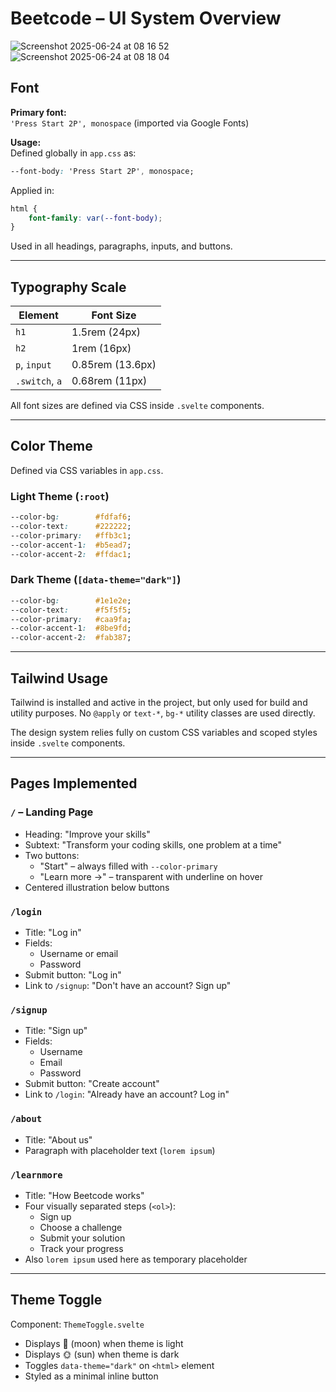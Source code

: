 # Beetcode – UI System Overview
![Screenshot 2025-06-24 at 08 16 52](https://github.com/user-attachments/assets/b9b2fe43-4723-4e37-a4b7-fad3cac50c98)
![Screenshot 2025-06-24 at 08 18 04](https://github.com/user-attachments/assets/792309de-f820-4285-95cb-4ab1b79c211f)

## Font

**Primary font:**  
`'Press Start 2P', monospace` (imported via Google Fonts)

**Usage:**  
Defined globally in `app.css` as:

```css
--font-body: 'Press Start 2P', monospace;
```

Applied in:

```css
html {
	font-family: var(--font-body);
}
```

Used in all headings, paragraphs, inputs, and buttons.

---

## Typography Scale

| Element       | Font Size |
|---------------|-----------|
| `h1`          | 1.5rem (24px) |
| `h2`          | 1rem (16px) |
| `p`, `input`  | 0.85rem (13.6px) |
| `.switch`, `a`| 0.68rem (11px) |

All font sizes are defined via CSS inside `.svelte` components.

---

## Color Theme

Defined via CSS variables in `app.css`.

### Light Theme (`:root`)

```css
--color-bg:        #fdfaf6;
--color-text:      #222222;
--color-primary:   #ffb3c1;
--color-accent-1:  #b5ead7;
--color-accent-2:  #ffdac1;
```

### Dark Theme (`[data-theme="dark"]`)

```css
--color-bg:        #1e1e2e;
--color-text:      #f5f5f5;
--color-primary:   #caa9fa;
--color-accent-1:  #8be9fd;
--color-accent-2:  #fab387;
```

---

## Tailwind Usage

Tailwind is installed and active in the project, but only used for build and utility purposes. No `@apply` or `text-*`, `bg-*` utility classes are used directly.

The design system relies fully on custom CSS variables and scoped styles inside `.svelte` components.

---

## Pages Implemented

### `/` – Landing Page

- Heading: "Improve your skills"
- Subtext: "Transform your coding skills, one problem at a time"
- Two buttons:
  - "Start" – always filled with `--color-primary`
  - "Learn more →" – transparent with underline on hover
- Centered illustration below buttons

### `/login`

- Title: "Log in"
- Fields:
  - Username or email
  - Password
- Submit button: "Log in"
- Link to `/signup`: "Don't have an account? Sign up"

### `/signup`

- Title: "Sign up"
- Fields:
  - Username
  - Email
  - Password
- Submit button: "Create account"
- Link to `/login`: "Already have an account? Log in"

### `/about`

- Title: "About us"
- Paragraph with placeholder text (`lorem ipsum`)

### `/learnmore`

- Title: "How Beetcode works"
- Four visually separated steps (`<ol>`):
  - Sign up
  - Choose a challenge
  - Submit your solution
  - Track your progress
- Also `lorem ipsum` used here as temporary placeholder

---

## Theme Toggle

Component: `ThemeToggle.svelte`

- Displays 🌙 (moon) when theme is light
- Displays 🌞 (sun) when theme is dark
- Toggles `data-theme="dark"` on `<html>` element
- Styled as a minimal inline button
